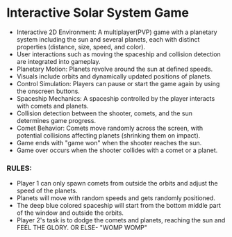 # Interactive Solar System Game
* Interactive 2D Environment: A multiplayer(PVP) game with a planetary system including the sun and several planets, each with distinct properties (distance, size, speed, and color).
* User interactions such as moving the spaceship and collision detection are integrated into gameplay.
* Planetary Motion: Planets revolve around the sun at defined speeds.
* Visuals include orbits and dynamically updated positions of planets.
* Control Simulation: Players can pause or start the game again by using the onscreen buttons.
* Spaceship Mechanics: A spaceship controlled by the player interacts with comets and planets.
* Collision detection between the shooter, comets, and the sun determines game progress.
* Comet Behavior: Comets move randomly across the screen, with potential collisions affecting planets (shrinking them on impact).
* Game ends with "game won" when the shooter reaches the sun.
* Game over occurs when the shooter collides with a comet or a planet.

### RULES:
* Player 1 can only spawn comets from outside the orbits and adjust the speed of the planets.
* Planets will move with random speeds and gets randomly positioned.
* The deep blue colored spaceship will start from the bottom middle part of the window and outside the orbits.
* Player 2's task is to dodge the comets and planets, reaching the sun and FEEL THE GLORY. OR ELSE- "WOMP WOMP"